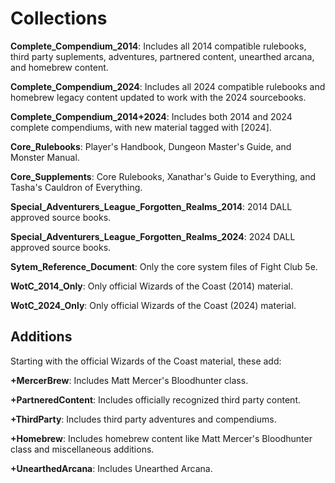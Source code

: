 # Collections

**Complete_Compendium_2014**: Includes all 2014 compatible rulebooks, third party suplements, adventures, partnered content, unearthed arcana, and homebrew content.

**Complete_Compendium_2024**: Includes all 2024 compatible rulebooks and homebrew legacy content updated to work with the 2024 sourcebooks.

**Complete_Compendium_2014+2024**: Includes both 2014 and 2024 complete compendiums, with new material tagged with [2024].

**Core_Rulebooks**: Player's Handbook, Dungeon Master's Guide, and Monster Manual.

**Core_Supplements**: Core Rulebooks, Xanathar's Guide to Everything, and Tasha's Cauldron of Everything.

**Special_Adventurers_League_Forgotten_Realms_2014**: 2014 DALL approved source books.

**Special_Adventurers_League_Forgotten_Realms_2024**: 2024 DALL approved source books.

**Sytem_Reference_Document**: Only the core system files of Fight Club 5e.

**WotC_2014_Only**: Only official Wizards of the Coast (2014) material.

**WotC_2024_Only**: Only official Wizards of the Coast (2024) material.

## Additions

Starting with the official Wizards of the Coast material, these add:

**+MercerBrew**: Includes Matt Mercer's Bloodhunter class.

**+PartneredContent**: Includes officially recognized third party content.

**+ThirdParty**: Includes third party adventures and compendiums.

**+Homebrew**: Includes homebrew content like Matt Mercer's Bloodhunter class and miscellaneous additions.

**+UnearthedArcana**: Includes Unearthed Arcana.